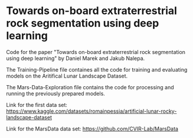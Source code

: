# Towards on-board extraterrestrial rock segmentation using deep learning

Code for the paper "Towards on-board extraterrestrial rock segmentation using deep learning" by Daniel Marek and Jakub Nalepa.

The Training-Pipeline file containes all the code for training and evaluating models on the Aritifical Lunar Landscape Dataset.

The Mars-Data-Exploration file contains the code for processing and running the previously prepared models.

Link for the first data set: https://www.kaggle.com/datasets/romainpessia/artificial-lunar-rocky-landscape-dataset

Link for the MarsData data set: https://github.com/CVIR-Lab/MarsData
